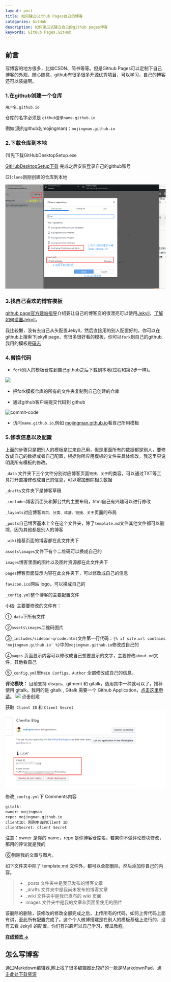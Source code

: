 ```yaml
---
layout: post
title: 如何建立Github Pages自己的博客
categories: GitHub
description: 如何傻瓜式建立自己的github pages博客
keywords: GitHub Pages,GitHub
---
```

## 前言
写博客的地方很多，比如CSDN、简书等等。但是Github Pages可以定制下自己博客的外观，随心随意，github有很多很多开源优秀项目，可以学习，自己的博客还可以装逼啊。

### 1.在github创建一个仓库
    用户名.github.io
仓库的名字必须是 `github登录name.github.io `

例如(我的github名mojingman)：`mojingman.github.io`

### 2.下载仓库到本地

(1)先下载GitHubDesktopSetup.exe

[GitHubDesktopSetup下载](https://desktop.githubusercontent.com/releases/1.5.0-2f0c701f/GitHubDesktopSetup.exe) 完成之后安装登录自己的github账号

(2)`clone`刚刚创建的仓库到本地

![clone-code](/images/posts/github/clone-code.png)


### 3.找自己喜欢的博客模板

 [github page官方建站指导](https://pages.github.com)介绍要让自己的博客变的很漂亮可以使用[Jekyll](https://jekyllrb.com/)，[了解如何设置Jekyll](https://jekyllrb.com/docs/)。

我比较懒，没有去自己从头配置Jekyll，然后直接用的别人配置好的。你可以在github上搜索下jekyll page，有很多很好看的模板，你可以`fork`到自己的github.我用的模板是[码志](https://github.com/mzlogin/mzlogin.github.io)

### 4.替换代码

* `fork`别人的模板仓库到自己github之后下载到本地(过程和第2步一样)。

![](/images/posts/github/fork-code)

* 把fork模板仓库的所有的文件夹复制到自己创建的仓库

* 通过github客户端提交代码到 github 

![commit-code](/images/posts/github/push-code)

* 访问`name.github.io`,例如 [mojingman.github.io](mojingman.github.io)看自己所用模板


### 5.修改信息以及配置
  
上面的步骤只是把别人的模板拿过来自己用，但是里面所有的数据都是别人，要修改成自己的数据或者自己配置，根据你所应用模板的文件夹具体修改，我这里只说明我所有模板的修改。

`_data` 文件夹下三个文件分别对应博客页面`链接、关于`的类容，可以通过TXT等工具打开直接修改成自己的信息，可以增加删除相关数据

`_drafts`文件夹下是博客草稿

`_includes`博客页面头和脚公共的主要布局，html自己有兴趣可以进行修改

`_layouts`对应博客`首页、分类、维基、链接、关于`页面的布局

`_posts`自己博客基本上全在这个文件夹，除了`template.md`文件其他文件都可以删除，因为其他都是别人的博客

`_wiki`维基页面的博客都在此文件夹下

`assets\images`文件下有个二维码可以换成自己的

`images`博客里面的图片以及图片资源都在此文件夹下

`pages`博客页面显示内容在此文件夹下，可以修改成自己的信息

`favicon.ico`网站 logo，可以换成自己的

`_config.yml`整个博客的主要配置文件

小结: 主要要修改的文件有：

①`_data`下所有文件

②`assets\images`二维码图片

③`_includes/sidebar-qrcode.html`文件第一行代码：`{% if site.url contains 'mojingman.github.io' %}`中的`mojingman.github.io`修改成自己的

④`pages` 页面显示内容可以修改成自己想要显示的文字，主要修改`about.md`文件，其他看自己

⑤`_config.yml`里`Main Configs、Author` 全部修改成自己的信息。

**评论模块：** 目前支持 disqus、gitment 和 gitalk，选用其中一种就可以了，推荐使用 gitalk。我用的是 gitalk , Gitalk 需要一个 Github Application，[点击这里申请](https://github.com/settings/applications/new)。
![](/images/posts/github/register-blog)
点击创建

获取` Client ID` 和 `Client Secret`
![](/images/posts/github/show-bolg.png)

修改`_config.yml`下 Comments内容

    gitalk:
    owner: mojingman
    repo: mojingman.github.io
    clientID: 刚刚申请的Client ID
    clientSecret: Client Secret
注意：owner 是你的 name，repo 是你博客仓库名，若果你不做评论模块修改，那用的评论就是我的

⑥删除我的文章与图片。

  如下文件夹中除了 template.md 文件外，都可以全部删除，然后添加你自己的内容。

> * _posts 文件夹中是我已发布的博客文章
> * _drafts 文件夹中是我尚未发布的博客文章
> * _wiki 文件夹中是我已发布的 wiki 页面
> * images 文件夹中是我的文章和页面里使用的图片
 
 该删除的删除，该修改的修改全部完成之后，上传所有的代码，如何上传代码上面有讲，至此所有配置完成了。这个个人微博搭建是在别人的模板基础上进行的，没有去看 Jekyll 的配置。你们有兴趣可以自己学习，傻瓜教程。

**[在线预览 &rarr;](https://mojingman.github.io)**

## 怎么写博客

通过Markdown编辑器,网上找了很多编辑器比较好的一款是MarkdownPad，[点击此处下载资源](http://www.markdownpad.com/download.html)